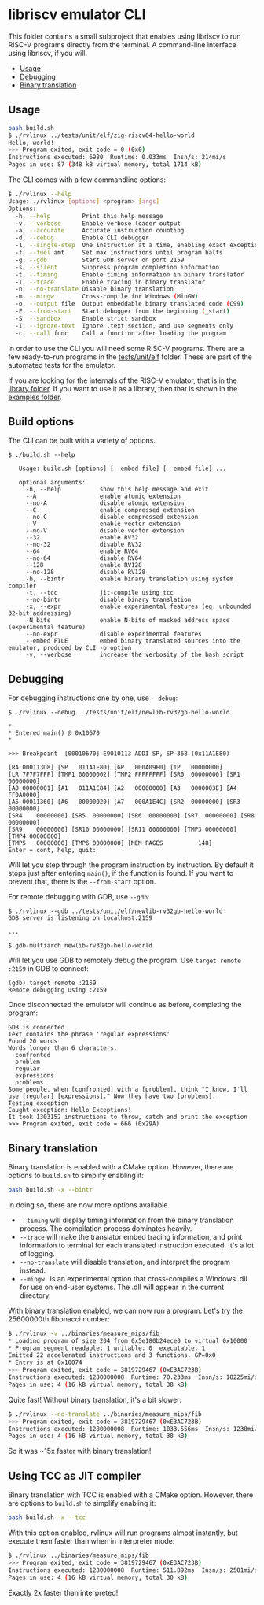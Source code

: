 libriscv emulator CLI
============================================

This folder contains a small subproject that enables using libriscv to run RISC-V programs directly from the terminal. A command-line interface using libriscv, if you will.

* [Usage](#usage)
* [Debugging](#debugging)
* [Binary translation](#binary-translation)

## Usage

```sh
bash build.sh
$ ./rvlinux ../tests/unit/elf/zig-riscv64-hello-world 
Hello, world!
>>> Program exited, exit code = 0 (0x0)
Instructions executed: 6980  Runtime: 0.033ms  Insn/s: 214mi/s
Pages in use: 87 (348 kB virtual memory, total 1714 kB)
```

The CLI comes with a few commandline options:

```sh
$ ./rvlinux --help
Usage: ./rvlinux [options] <program> [args]
Options:
  -h, --help         Print this help message
  -v, --verbose      Enable verbose loader output
  -a, --accurate     Accurate instruction counting
  -d, --debug        Enable CLI debugger
  -1, --single-step  One instruction at a time, enabling exact exceptions
  -f, --fuel amt     Set max instructions until program halts
  -g, --gdb          Start GDB server on port 2159
  -s, --silent       Suppress program completion information
  -t, --timing       Enable timing information in binary translator
  -T, --trace        Enable tracing in binary translator
  -n, --no-translate Disable binary translation
  -m, --mingw        Cross-compile for Windows (MinGW)
  -o, --output file  Output embeddable binary translated code (C99)
  -F, --from-start   Start debugger from the beginning (_start)
  -S  --sandbox      Enable strict sandbox
  -I, --ignore-text  Ignore .text section, and use segments only
  -c, --call func    Call a function after loading the program
```

In order to use the CLI you will need some RISC-V programs. There are a few ready-to-run programs in the [tests/unit/elf](/tests/unit/elf) folder. These are part of the automated tests for the emulator.

If you are looking for the internals of the RISC-V emulator, that is in the [library folder](/lib/libriscv/). If you want to use it as a library, then that is shown in the [examples folder](/examples).

## Build options

The CLI can be built with a variety of options.

```
$ ./build.sh --help

   Usage: build.sh [options] [--embed file] [--embed file] ...

   optional arguments:
     -h, --help           show this help message and exit
     --A                  enable atomic extension
     --no-A               disable atomic extension
     --C                  enable compressed extension
     --no-C               disable compressed extension
     --V                  enable vector extension
     --no-V               disable vector extension
     --32                 enable RV32
     --no-32              disable RV32
     --64                 enable RV64
     --no-64              disable RV64
     --128                enable RV128
     --no-128             disable RV128
     -b, --bintr          enable binary translation using system compiler
     -t, --tcc            jit-compile using tcc
     --no-bintr           disable binary translation
     -x, --expr           enable experimental features (eg. unbounded 32-bit addressing)
	 -N bits              enable N-bits of masked address space (experimental feature)
	 --no-expr            disable experimental features
     --embed FILE         embed binary translated sources into the emulator, produced by CLI -o option
     -v, --verbose        increase the verbosity of the bash script

```

## Debugging

For debugging instructions one by one, use `--debug`:

```
$ ./rvlinux --debug ../tests/unit/elf/newlib-rv32gb-hello-world 

*
* Entered main() @ 0x10670
*

>>> Breakpoint 	[00010670] E9010113 ADDI SP, SP-368 (0x11A1E80)

[RA	000113D8] [SP	011A1E80] [GP	000A09F0] [TP	00000000] 
[LR	7F7F7FFF] [TMP1	00000002] [TMP2	FFFFFFFF] [SR0	00000000] [SR1	00000000] 
[A0	00000001] [A1	011A1E84] [A2	00000000] [A3	0000003E] [A4	FF0A0000] 
[A5	00011360] [A6	00000020] [A7	000A1E4C] [SR2	00000000] [SR3	00000000] 
[SR4	00000000] [SR5	00000000] [SR6	00000000] [SR7	00000000] [SR8	00000000] 
[SR9	00000000] [SR10	00000000] [SR11	00000000] [TMP3	00000000] [TMP4	00000000] 
[TMP5	00000000] [TMP6	00000000] [MEM PAGES          148]
Enter = cont, help, quit: 
```

Will let you step through the program instruction by instruction. By default it stops just after entering `main()`, if the function is found. If you want to prevent that, there is the `--from-start` option.

For remote debugging with GDB, use `--gdb`:

```
$ ./rvlinux --gdb ../tests/unit/elf/newlib-rv32gb-hello-world 
GDB server is listening on localhost:2159

...

$ gdb-multiarch newlib-rv32gb-hello-world
```

Will let you use GDB to remotely debug the program. Use `target remote :2159` in GDB to connect:
```
(gdb) target remote :2159
Remote debugging using :2159
```

Once disconnected the emulator will continue as before, completing the program:

```
GDB is connected
Text contains the phrase 'regular expressions'
Found 20 words
Words longer than 6 characters:
  confronted
  problem
  regular
  expressions
  problems
Some people, when [confronted] with a [problem], think "I know, I'll use [regular] [expressions]." Now they have two [problems].
Testing exception
Caught exception: Hello Exceptions!
It took 1303152 instructions to throw, catch and print the exception
>>> Program exited, exit code = 666 (0x29A)
```

## Binary translation

Binary translation is enabled with a CMake option. However, there are options to `build.sh` to simplify enabling it:

```sh
bash build.sh -x --bintr
```

In doing so, there are now more options available.

- `--timing` will display timing information from the binary translation process. The compilation process dominates heavily.
- `--trace` will make the translator embed tracing information, and print information to terminal for each translated instruction executed. It's a lot of logging.
- `--no-translate` will disable translation, and interpret the program instead.
- `--mingw ` is an experimental option that cross-compiles a Windows .dll for use on end-user systems. The .dll will appear in the current directory.

With binary translation enabled, we can now run a program. Let's try the 25600000th fibonacci number:

```sh
$ ./rvlinux -v ../binaries/measure_mips/fib
* Loading program of size 204 from 0x5e180b24ece0 to virtual 0x10000
* Program segment readable: 1 writable: 0  executable: 1
Emitted 22 accelerated instructions and 3 functions. GP=0x0
* Entry is at 0x10074
>>> Program exited, exit code = 3819729467 (0xE3AC723B)
Instructions executed: 1280000008  Runtime: 70.233ms  Insn/s: 18225mi/s
Pages in use: 4 (16 kB virtual memory, total 38 kB)
```

Quite fast! Without binary translation, it's a bit slower:

```sh
$ ./rvlinux --no-translate ../binaries/measure_mips/fib
>>> Program exited, exit code = 3819729467 (0xE3AC723B)
Instructions executed: 1280000008  Runtime: 1033.556ms  Insn/s: 1238mi/s
Pages in use: 4 (16 kB virtual memory, total 38 kB)
```

So it was ~15x faster with binary translation!


## Using TCC as JIT compiler

Binary translation with TCC is enabled with a CMake option. However, there are options to `build.sh` to simplify enabling it:

```sh
bash build.sh -x --tcc
```

With this option enabled, rvlinux will run programs almost instantly, but execute them faster than when in interpreter mode:

```sh
$ ./rvlinux ../binaries/measure_mips/fib
>>> Program exited, exit code = 3819729467 (0xE3AC723B)
Instructions executed: 1280000008  Runtime: 511.892ms  Insn/s: 2501mi/s
Pages in use: 4 (16 kB virtual memory, total 30 kB)
```

Exactly 2x faster than interpreted!

